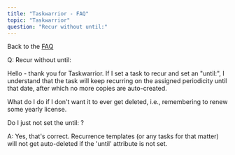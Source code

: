 ```yaml
---
title: "Taskwarrior - FAQ"
topic: "Taskwarrior"
question: "Recur without until:"
---
```


Back to the [FAQ](/support/faq)

Q: Recur without until:

Hello - thank you for Taskwarrior. If I set a task to recur and set an "until:", I understand that the task will keep recurring on the assigned periodicity until that date, after which no more copies are auto-created.

What do I do if I don't want it to ever get deleted, i.e., remembering to renew some yearly license. 

Do I just not set the until: ?

A: Yes, that's correct. Recurrence templates (or any tasks for that matter) will not get auto-deleted if the 'until' attribute is not set.

